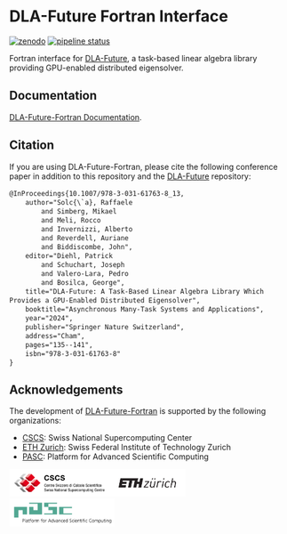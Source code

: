 # DLA-Future Fortran Interface

 [![zenodo](https://zenodo.org/badge/DOI/10.5281/zenodo.11241331.svg)](https://doi.org/10.5281/zenodo.11241331) [![pipeline status](https://gitlab.com/cscs-ci/ci-testing/webhook-ci/mirrors/657496524998283/7598378243915359/badges/main/pipeline.svg)](https://gitlab.com/cscs-ci/ci-testing/webhook-ci/mirrors/657496524998283/7598378243915359/-/commits/main)

Fortran interface for [DLA-Future], a task-based linear algebra library providing GPU-enabled distributed eigensolver.

## Documentation

[DLA-Future-Fortran Documentation](https://eth-cscs.github.io/DLA-Future-Fortran/main/).

## Citation

If you are using DLA-Future-Fortran, please cite the following conference paper in addition to this repository and the [DLA-Future] repository:

```
@InProceedings{10.1007/978-3-031-61763-8_13,
    author="Solc{\`a}, Raffaele
        and Simberg, Mikael
        and Meli, Rocco
        and Invernizzi, Alberto
        and Reverdell, Auriane
        and Biddiscombe, John",
    editor="Diehl, Patrick
        and Schuchart, Joseph
        and Valero-Lara, Pedro
        and Bosilca, George",
    title="DLA-Future: A Task-Based Linear Algebra Library Which Provides a GPU-Enabled Distributed Eigensolver",
    booktitle="Asynchronous Many-Task Systems and Applications",
    year="2024",
    publisher="Springer Nature Switzerland",
    address="Cham",
    pages="135--141",
    isbn="978-3-031-61763-8"
}
```

## Acknowledgements

The development of [DLA-Future-Fortran] is supported by the following organizations:

* [CSCS]: Swiss National Supercomputing Center
* [ETH Zurich]: Swiss Federal Institute of Technology Zurich
* [PASC]: Platform for Advanced Scientific Computing

<img height="50" src="./docs/images/logo-cscs.jpg"><img height="50" src="./docs/images/logo-eth.svg"><img height="50" src="./docs/images/logo-pasc.png">

[DLA-Future]: https://github.com/eth-cscs/DLA-Future
[pika]: https://pikacpp.org/
[DLA-Future-Fortran]: https://github.com/eth-cscs/DLA-Future-Fortran
[CSCS]: https://www.cscs.ch
[ETH Zurich]: https://ethz.ch/en.html
[PASC]: https://www.pasc-ch.org/
